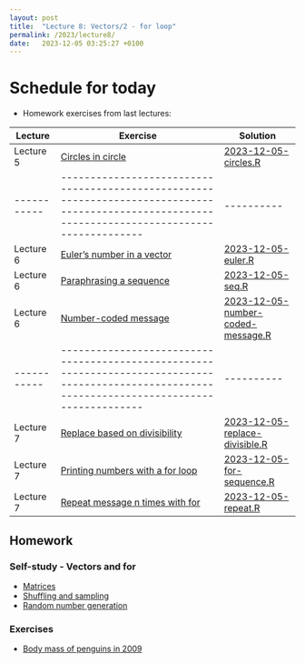 ```yaml
---
layout: post
title:  "Lecture 8: Vectors/2 - for loop"
permalink: /2023/lecture8/
date:   2023-12-05 03:25:27 +0100
---
```


# Schedule for today

- Homework exercises from last lectures:



| Lecture   | Exercise                                                                                                                                       | Solution |
|-----------|------------------------------------------------------------------------------------------------------------------------------------------------|----------|
| Lecture 5 | [Circles in circle](https://adamkocsis.github.io/rkheion/Exercises/2022-11-21d_circles_in_circle.html)                                         | [2023-12-05-circles.R]({{site.url}}{{site.baseurl}}/data/scripts/2023winter/2023-12-05-circles.R)         |
|-----------|------------------------------------------------------------------------------------------------------------------------------------------------|----------|
| Lecture 6 | [ Euler’s number in a vector](https://adamkocsis.github.io/rkheion/Exercises/2022-11-26c_euler_vector.html) |  [2023-12-05-euler.R]({{site.url}}{{site.baseurl}}/data/scripts/2023winter/2023-12-05-euler.R)        |
| Lecture 6 | [Paraphrasing a sequence](https://adamkocsis.github.io/rkheion/Exercises/2022-12-12c_sequence_para.html)                                       |  [2023-12-05-seq.R]({{site.url}}{{site.baseurl}}/data/scripts/2023winter/2023-12-05-seq.R)        |
| Lecture 6 | [Number-coded message](https://adamkocsis.github.io/rkheion/Exercises/2022-12-12b_number_coding.html)                                          |  [2023-12-05-number-coded-message.R]({{site.url}}{{site.baseurl}}/data/scripts/2023winter/2023-12-05-number-coded-message.R)        |
|-----------|------------------------------------------------------------------------------------------------------------------------------------------------|----------|
| Lecture 7 | [Replace based on divisibility](https://adamtkocsis.com/rkheion/Exercises/2023-11-26-replace_divisibility.html)                                |   [2023-12-05-replace-divisible.R]({{site.url}}{{site.baseurl}}/data/scripts/2023winter/2023-12-05-replace-divisible.R)       |
| Lecture 7 | [Printing numbers with a for loop](https://adamkocsis.github.io/rkheion/Exercises/2023-11-27_printing_numbers_for.html)           |  [2023-12-05-for-sequence.R]({{site.url}}{{site.baseurl}}/data/scripts/2023winter/2023-12-05-for-sequence.R)        |
| Lecture 7 | [Repeat message n times with for](https://adamkocsis.github.io/rkheion/Exercises/2023-11-27b_repeat_message_for.html)                          |  [2023-12-05-repeat.R]({{site.url}}{{site.baseurl}}/data/scripts/2023winter/2023-12-05-repeat.R)        |


## Homework 

### Self-study - Vectors and for

- [Matrices](https://adamkocsis.github.io/rkheion/2_Advanced_Beginner/10_matrices_and_arrays/matrices.html)
- [Shuffling and sampling](https://adamtkocsis.com/rkheion/2_Advanced_Beginner/12_randomness/sample.html)
- [Random number generation](https://adamtkocsis.com/rkheion/2_Advanced_Beginner/12_randomness/r-dist.html)
 
### Exercises 

- [Body mass of penguins in 2009](https://adamtkocsis.com/rkheion/Exercises/2023-02-15_penguin_species.html)
